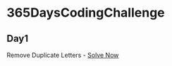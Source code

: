 # 365DaysCodingChallenge
## Day1
Remove Duplicate Letters - [Solve Now](https://leetcode.com/problems/remove-duplicate-letters/description/)